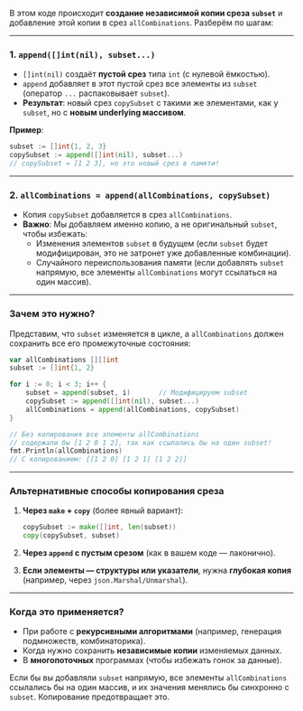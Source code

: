 В этом коде происходит **создание независимой копии среза `subset`** и добавление этой копии в срез `allCombinations`. Разберём по шагам:

---

### **1. `append([]int(nil), subset...)`**
- `[]int(nil)` создаёт **пустой срез** типа `int` (с нулевой ёмкостью).  
- `append` добавляет в этот пустой срез все элементы из `subset` (оператор `...` распаковывает `subset`).  
- **Результат**: новый срез `copySubset` с такими же элементами, как у `subset`, но с **новым underlying массивом**.  

**Пример**:  
```go
subset := []int{1, 2, 3}
copySubset := append([]int(nil), subset...) 
// copySubset = [1 2 3], но это новый срез в памяти!
```

---

### **2. `allCombinations = append(allCombinations, copySubset)`**
- Копия `copySubset` добавляется в срез `allCombinations`.  
- **Важно**: Мы добавляем именно копию, а не оригинальный `subset`, чтобы избежать:
  - Изменения элементов `subset` в будущем (если `subset` будет модифицирован, это не затронет уже добавленные комбинации).  
  - Случайного переиспользования памяти (если добавлять `subset` напрямую, все элементы `allCombinations` могут ссылаться на один массив).

---

### **Зачем это нужно?**
Представим, что `subset` изменяется в цикле, а `allCombinations` должен сохранить все его промежуточные состояния:
```go
var allCombinations [][]int
subset := []int{1, 2}

for i := 0; i < 3; i++ {
    subset = append(subset, i)       // Модифицируем subset
    copySubset := append([]int(nil), subset...)
    allCombinations = append(allCombinations, copySubset)
}

// Без копирования все элементы allCombinations 
// содержали бы [1 2 0 1 2], так как ссылались бы на один subset!
fmt.Println(allCombinations) 
// С копированием: [[1 2 0] [1 2 1] [1 2 2]]
```

---

### **Альтернативные способы копирования среза**
1. **Через `make` + `copy`** (более явный вариант):
   ```go
   copySubset := make([]int, len(subset))
   copy(copySubset, subset)
   ```

2. **Через `append` с пустым срезом** (как в вашем коде — лаконично).

3. **Если элементы — структуры или указатели**, нужна **глубокая копия** (например, через `json.Marshal/Unmarshal`).

---

### **Когда это применяется?**
- При работе с **рекурсивными алгоритмами** (например, генерация подмножеств, комбинаторика).  
- Когда нужно сохранить **независимые копии** изменяемых данных.  
- В **многопоточных** программах (чтобы избежать гонок за данные).  

Если бы вы добавляли `subset` напрямую, все элементы `allCombinations` ссылались бы на один массив, и их значения менялись бы синхронно с `subset`. Копирование предотвращает это.